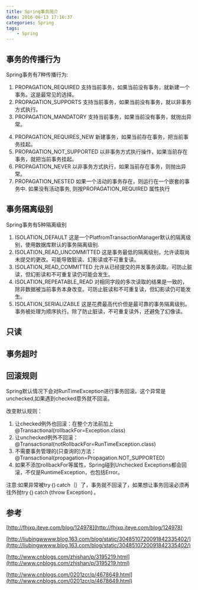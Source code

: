 ```yaml
---
title: Spring事务简介
date: 2016-06-13 17:16:37
categories: Spring
tags:
	- Spring
---
```


## 事务的传播行为
Spring事务有7种传播行为:

1. PROPAGATION_REQUIRED 支持当前事务，如果当前没有事务，就新建一个事务。这是最常见的选择。
2. PROPAGATION_SUPPORTS 支持当前事务，如果当前没有事务，就以非事务方式执行。
3. PROPAGATION_MANDATORY 支持当前事务，如果当前没有事务，就抛出异常。
<!-- more -->
4. PROPAGATION_REQUIRES_NEW 新建事务，如果当前存在事务，把当前事务挂起。
5. PROPAGATION_NOT_SUPPORTED 以非事务方式执行操作，如果当前存在事务，就把当前事务挂起。 
6. PROPAGATION_NEVER 以非事务方式执行，如果当前存在事务，则抛出异常。
7. PROPAGATION_NESTED 如果一个活动的事务存在，则运行在一个嵌套的事务中. 如果没有活动事务, 则按PROPAGATION_REQUIRED 属性执行 

## 事务隔离级别
Spring事务有5种隔离级别

1. ISOLATION_DEFAULT 这是一个PlatfromTransactionManager默认的隔离级别，使用数据库默认的事务隔离级别.
2. ISOLATION_READ_UNCOMMITTED 这是事务最低的隔离级别，允许读取尚未提交的更改。可能导致脏读、幻影读或不可重复读。
3. ISOLATION_READ_COMMITTED 允许从已经提交的并发事务读取。可防止脏读，但幻影读和不可重复读仍可能会发生。
4. ISOLATION_REPEATABLE_READ 对相同字段的多次读取的结果是一致的，除非数据被当前事务本身改变。可防止脏读和不可重复读，但幻影读仍可能发生。
5. ISOLATION_SERIALIZABLE 这是花费最高代价但是最可靠的事务隔离级别。事务被处理为顺序执行。除了防止脏读，不可重复读外，还避免了幻像读。

## 只读

## 事务超时

## 回滚规则
Spring默认情况下会对RunTimeException进行事务回滚。这个异常是unchecked,如果遇到checked意外就不回滚。

改变默认规则：

1. 让checked例外也回滚：在整个方法前加上 @Transactional(rollbackFor=Exception.class)
2. 让unchecked例外不回滚： @Transactional(notRollbackFor=RunTimeException.class)
3. 不需要事务管理的(只查询的)方法：@Transactional(propagation=Propagation.NOT_SUPPORTED)
4. 如果不添加rollbackFor等属性，Spring碰到Unchecked Exceptions都会回滚，不仅是RuntimeException，也包括Error。

注意:如果异常被try｛｝catch｛｝了，事务就不回滚了，如果想让事务回滚必须再往外抛try｛｝catch｛throw Exception｝。


## 参考
[http://fhjxp.iteye.com/blog/124978](http://fhjxp.iteye.com/blog/124978)

[http://liubingwwww.blog.163.com/blog/static/3048510720091842335402/](http://liubingwwww.blog.163.com/blog/static/3048510720091842335402/)

[http://www.cnblogs.com/zhishan/p/3195219.html](http://www.cnblogs.com/zhishan/p/3195219.html)

[http://www.cnblogs.com/0201zcr/p/4678649.html](http://www.cnblogs.com/0201zcr/p/4678649.html)